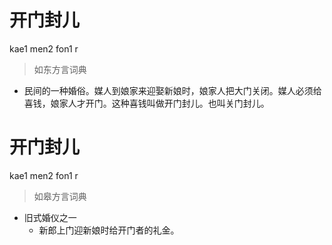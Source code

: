 # 开门封儿
kae1 men2 fon1 r
> 如东方言词典
- 民间的一种婚俗。媒人到娘家来迎娶新娘时，娘家人把大门关闭。媒人必须给喜钱，娘家人才开门。这种喜钱叫做开门封儿。也叫关门封儿。

# 开门封儿
kae1 men2 fon1 r
> 如皋方言词典
- 旧式婚仪之一
  - 新郎上门迎新娘时给开门者的礼金。
